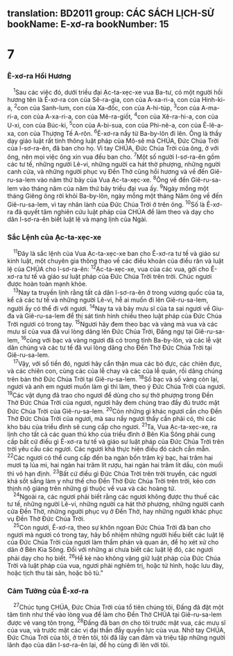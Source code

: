 translation: BD2011
group: CÁC SÁCH LỊCH-SỬ
bookName: E-xơ-ra 
bookNumber: 15
-------

<div class="title"><h1>7</h1><h3>Ê-xơ-ra Hồi Hương</h3></div>
<span class="verse exo_7_1"> <sup>1</sup>Sau các việc đó, dưới triều đại Ạc-ta-xẹc-xe vua Ba-tư, có một người hồi hương tên là Ê-xơ-ra con của Sê-ra-gia, con của A-xa-ri-a, con của Hinh-ki-a, </span>
<span class="verse exo_7_2"><sup>2</sup>con của Sanh-lum, con của Xa-đốc, con của A-hi-túp, </span>
<span class="verse exo_7_3"><sup>3</sup>con của A-ma-ri-a, con của A-xa-ri-a, con của Mê-ra-giốt, </span>
<span class="verse exo_7_4"><sup>4</sup>con của Xê-ra-hi-a, con của U-xi, con của Búc-ki, </span>
<span class="verse exo_7_5"><sup>5</sup>con của A-bi-sua, con của Phi-nê-a, con của Ê-lê-a-xa, con của Thượng Tế A-rôn. </span>
<span class="verse exo_7_6"><sup>6</sup>Ê-xơ-ra nầy từ Ba-by-lôn đi lên. Ông là thầy dạy giáo luật rất tinh thông luật pháp của Mô-sê mà CHÚA, Ðức Chúa Trời của I-sơ-ra-ên, đã ban cho họ. Vì tay CHÚA, Ðức Chúa Trời của ông, ở với ông, nên mọi việc ông xin vua đều ban cho. </span>
<span class="verse exo_7_7"><sup>7</sup>Một số người I-sơ-ra-ên gồm các tư tế, những người Lê-vi, những người ca hát thờ phượng, những người canh cửa, và những người phục vụ Ðền Thờ cũng hồi hương và về đến Giê-ru-sa-lem vào năm thứ bảy của Vua Ạc-ta-xẹc-xe. </span>
<span class="verse exo_7_8"><sup>8</sup>Ông về đến Giê-ru-sa-lem vào tháng năm của năm thứ bảy triều đại vua ấy. </span>
<span class="verse exo_7_9"><sup>9</sup>Ngày mồng một tháng Giêng ông rời khỏi Ba-by-lôn, ngày mồng một tháng Năm ông về đến Giê-ru-sa-lem, vì tay nhân lành của Ðức Chúa Trời ở trên ông. </span>
<span class="verse exo_7_10"><sup>10</sup>Số là Ê-xơ-ra đã quyết tâm nghiên cứu luật pháp của CHÚA để làm theo và dạy cho dân I-sơ-ra-ên biết luật lệ và mạng lịnh của Ngài.<br/></span>
<div class="title"><h3>Sắc Lệnh của Ạc-ta-xẹc-xe</h3></div>
<span class="verse exo_7_11"> <sup>11</sup>Ðây là sắc lệnh của Vua Ạc-ta-xẹc-xe ban cho Ê-xơ-ra tư tế và giáo sư kinh luật, một chuyên gia thông thạo về các điều khoản của điều răn và luật lệ của CHÚA cho I-sơ-ra-ên: </span>
<span class="verse exo_7_12"><sup>12</sup>Ạc-ta-xẹc-xe, vua của các vua, gởi cho Ê-xơ-ra tư tế và giáo sư luật pháp của Ðức Chúa Trời trên trời. Chúc ngươi được hoàn toàn mạnh khỏe.<br/></span>
<span class="verse exo_7_13"> <sup>13</sup>Nay ta truyền lịnh rằng tất cả dân I-sơ-ra-ên ở trong vương quốc của ta, kể cả các tư tế và những người Lê-vi, hễ ai muốn đi lên Giê-ru-sa-lem, người ấy có thể đi với ngươi. </span>
<span class="verse exo_7_14"><sup>14</sup>Nay ta và bảy mưu sĩ của ta sai ngươi về Giu-đa và Giê-ru-sa-lem để thị sát tình hình chiếu theo luật pháp của Ðức Chúa Trời ngươi có trong tay. </span>
<span class="verse exo_7_15"><sup>15</sup>Ngươi hãy đem theo bạc và vàng mà vua và các mưu sĩ của vua đã vui lòng dâng lên Ðức Chúa Trời, Ðấng ngự tại Giê-ru-sa-lem, </span>
<span class="verse exo_7_16"><sup>16</sup>cùng với bạc và vàng ngươi đã có trong tỉnh Ba-by-lôn, và các lễ vật dân chúng và các tư tế đã vui lòng dâng cho Ðền Thờ Ðức Chúa Trời tại Giê-ru-sa-lem.<br/></span>
<span class="verse exo_7_17"> <sup>17</sup>Vậy, với số tiền đó, ngươi hãy cẩn thận mua các bò đực, các chiên đực, và các chiên con, cùng các của lễ chay và các của lễ quán, rồi dâng chúng trên bàn thờ Ðức Chúa Trời tại Giê-ru-sa-lem. </span>
<span class="verse exo_7_18"><sup>18</sup>Số bạc và số vàng còn lại, ngươi và anh em ngươi muốn làm gì thì làm, theo ý Ðức Chúa Trời của ngươi. </span>
<span class="verse exo_7_19"><sup>19</sup>Các vật dụng đã trao cho ngươi để dùng cho sự thờ phượng trong Ðền Thờ Ðức Chúa Trời của ngươi, ngươi hãy đem chúng trao đầy đủ trước mặt Ðức Chúa Trời của Giê-ru-sa-lem. </span>
<span class="verse exo_7_20"><sup>20</sup>Còn những gì khác ngươi cần cho Ðền Thờ Ðức Chúa Trời của ngươi, mà sau nầy ngươi thấy cần phải có, thì các kho báu của triều đình sẽ cung cấp cho ngươi. </span>
<span class="verse exo_7_21"><sup>21</sup>Ta, Vua Ạc-ta-xẹc-xe, ra lịnh cho tất cả các quan thủ kho của triều đình ở Bên Kia Sông phải cung cấp bất cứ điều gì Ê-xơ-ra tư tế và giáo sư luật pháp của Ðức Chúa Trời trên trời yêu cầu các ngươi. Các ngươi khá thực hiện điều đó cách cần mẫn. </span>
<span class="verse exo_7_22"><sup>22</sup>Các ngươi có thể cung cấp đến ba ngàn bốn trăm ký bạc, hai trăm hai mươi tạ lúa mì, hai ngàn hai trăm lít rượu, hai ngàn hai trăm lít dầu, còn muối thì vô hạn định. </span>
<span class="verse exo_7_23"><sup>23</sup>Bất cứ điều gì Ðức Chúa Trời trên trời truyền, các ngươi khá sốt sắng làm y như thế cho Ðền Thờ Ðức Chúa Trời trên trời, kẻo cơn thịnh nộ giáng trên những gì thuộc về vua và các hoàng tử.<br/></span>
<span class="verse exo_7_24"> <sup>24</sup>Ngoài ra, các ngươi phải biết rằng các ngươi không được thu thuế các tư tế, những người Lê-vi, những người ca hát thờ phượng, những người canh cửa Ðền Thờ, những người phục vụ ở Ðền Thờ, hay những người khác phục vụ Ðền Thờ Ðức Chúa Trời.<br/></span>
<span class="verse exo_7_25"> <sup>25</sup>Còn ngươi, Ê-xơ-ra, theo sự khôn ngoan Ðức Chúa Trời đã ban cho ngươi mà ngươi có trong tay, hãy bổ nhiệm những người hiểu biết các luật lệ của Ðức Chúa Trời của ngươi làm thẩm phán và quan án, để họ xét xử cho dân ở Bên Kia Sông. Ðối với những ai chưa biết các luật lệ đó, các ngươi phải dạy cho họ biết. </span>
<span class="verse exo_7_26"><sup>26</sup>Hễ kẻ nào không vâng giữ luật pháp của Ðức Chúa Trời và luật pháp của vua, ngươi phải nghiêm trị, hoặc tử hình, hoặc lưu đày, hoặc tịch thu tài sản, hoặc bỏ tù.”<br/></span>
<div class="title"><h3>Cảm Tưởng của Ê-xơ-ra</h3></div>
<span class="verse exo_7_27"> <sup>27</sup>Chúc tụng CHÚA, Ðức Chúa Trời của tổ tiên chúng tôi, Ðấng đã đặt một tâm tình như thế vào lòng vua để làm cho Ðền Thờ CHÚA tại Giê-ru-sa-lem được vẻ vang tôn trọng, </span>
<span class="verse exo_7_28"><sup>28</sup>Ðấng đã ban ơn cho tôi trước mặt vua, các mưu sĩ của vua, và trước mặt các vị đại thần đầy quyền lực của vua. Nhờ tay CHÚA, Ðức Chúa Trời của tôi, ở trên tôi, tôi đã lấy can đảm và triệu tập những người lãnh đạo của dân I-sơ-ra-ên lại, để họ cùng đi lên với tôi.<br/></span>
